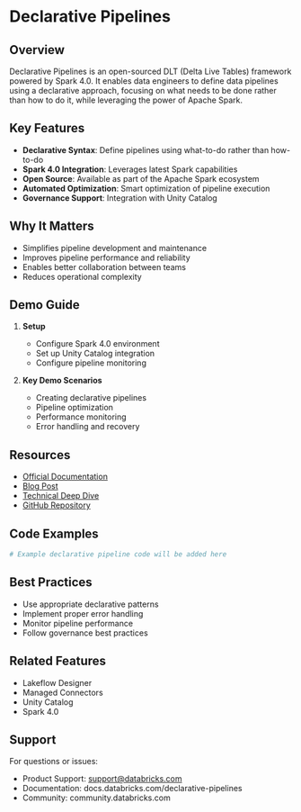 # Declarative Pipelines

## Overview
Declarative Pipelines is an open-sourced DLT (Delta Live Tables) framework powered by Spark 4.0. It enables data engineers to define data pipelines using a declarative approach, focusing on what needs to be done rather than how to do it, while leveraging the power of Apache Spark.

## Key Features
- **Declarative Syntax**: Define pipelines using what-to-do rather than how-to-do
- **Spark 4.0 Integration**: Leverages latest Spark capabilities
- **Open Source**: Available as part of the Apache Spark ecosystem
- **Automated Optimization**: Smart optimization of pipeline execution
- **Governance Support**: Integration with Unity Catalog

## Why It Matters
- Simplifies pipeline development and maintenance
- Improves pipeline performance and reliability
- Enables better collaboration between teams
- Reduces operational complexity

## Demo Guide
1. **Setup**
   - Configure Spark 4.0 environment
   - Set up Unity Catalog integration
   - Configure pipeline monitoring

2. **Key Demo Scenarios**
   - Creating declarative pipelines
   - Pipeline optimization
   - Performance monitoring
   - Error handling and recovery

## Resources
- [Official Documentation](https://docs.databricks.com/declarative-pipelines)
- [Blog Post](https://www.databricks.com/blog/declarative-pipelines)
- [Technical Deep Dive](https://www.databricks.com/blog/declarative-pipelines-technical)
- [GitHub Repository](https://github.com/apache/spark)

## Code Examples
```python
# Example declarative pipeline code will be added here
```

## Best Practices
- Use appropriate declarative patterns
- Implement proper error handling
- Monitor pipeline performance
- Follow governance best practices

## Related Features
- Lakeflow Designer
- Managed Connectors
- Unity Catalog
- Spark 4.0

## Support
For questions or issues:
- Product Support: support@databricks.com
- Documentation: docs.databricks.com/declarative-pipelines
- Community: community.databricks.com 